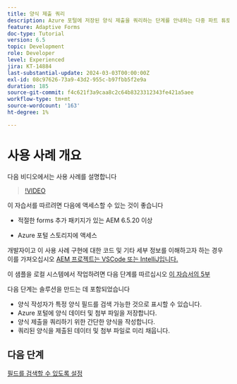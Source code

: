 ```yaml
---
title: 양식 제출 쿼리
description: Azure 포털에 저장된 양식 제출을 쿼리하는 단계를 안내하는 다중 파트 튜토리얼입니다.
feature: Adaptive Forms
doc-type: Tutorial
version: 6.5
topic: Development
role: Developer
level: Experienced
jira: KT-14884
last-substantial-update: 2024-03-03T00:00:00Z
exl-id: 08c97626-73a9-43d2-955c-b97fbb5f2e9a
duration: 185
source-git-commit: f4c621f3a9caa8c2c64b8323312343fe421a5aee
workflow-type: tm+mt
source-wordcount: '163'
ht-degree: 1%

---
```


# 사용 사례 개요

다음 비디오에서는 사용 사례를 설명합니다

>[!VIDEO](https://video.tv.adobe.com/v/3427096?learn=on)


이 자습서를 따르려면 다음에 액세스할 수 있는 것이 좋습니다

* 적절한 forms 추가 패키지가 있는 AEM 6.5.20 이상

* Azure 포털 스토리지에 액세스



개발자이고 이 사용 사례 구현에 대한 코드 및 기타 세부 정보를 이해하고자 하는 경우 이를 가져오십시오 [AEM 프로젝트는 VSCode 또는 IntelliJ입니다.](assets/azuredemoproject.zip)

이 샘플을 로컬 시스템에서 작업하려면 다음 단계를 따르십시오 [이 자습서의 5부](./part5.md)

다음 단계는 솔루션을 만드는 데 포함되었습니다

* 양식 작성자가 특정 양식 필드를 검색 가능한 것으로 표시할 수 있습니다.
* Azure 포털에 양식 데이터 및 첨부 파일을 저장합니다.
* 양식 제출을 쿼리하기 위한 간단한 양식을 작성합니다.
* 쿼리된 양식을 제출된 데이터 및 첨부 파일로 미리 채웁니다.

## 다음 단계

[필드를 검색할 수 있도록 설정](./part1.md)
